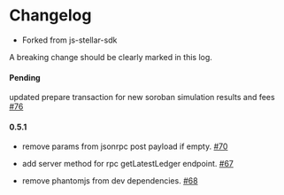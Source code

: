 # Changelog

- Forked from js-stellar-sdk

A breaking change should be clearly marked in this log.

#### Pending
updated prepare transaction for new soroban simulation results and fees [#76](https://github.com/stellar/js-soroban-client/issues/76)


#### 0.5.1

* remove params from jsonrpc post payload if empty. [#70](https://github.com/stellar/js-soroban-client/pull/70)

* add server method for rpc getLatestLedger endpoint. [#67](https://github.com/stellar/js-soroban-client/pull/67)

* remove phantomjs from dev dependencies. [#68](https://github.com/stellar/js-soroban-client/pull/68)



